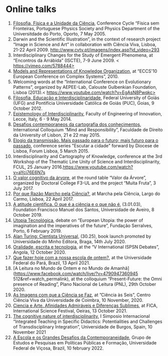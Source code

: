 # Online talks

1. [Filosofia, Física e a Unidade da Ciência](https://www.youtube.com/watch?v=BYRnpdQxbhU), Conference Cycle “Física sem Fronteiras, Portuguese Physics Society and Physics Department of the Universitdade do Porto, Oporto, 7 May 2005.
2. Darwin and the Scientific Illustration”, in the context of research project “Image in Science and Art” in collaboration with Ciência Viva, Lisboa, 21-22 April 2009. <http://www.cvtv.pt/imagens/index.asp?id_video=293>
3. Interdisciplinary Changes for the Study of Emergent Phenomena, at “Encontros da Arrábida” (ISCTE), 7-9 June 2009. < https://vimeo.com/5788444>
4. [Models and Representations of Knowledge Organization](https://vimeo.com/15233007), at “ECCS'10 European Conference on Complex Systems”, 2010. 
5. Welcoming words at the “International Conference on Evolutionary Patterns”, organized by AEPEE-Lab, Calouste Gulbenkian Foundation, Lisboa (2013).< https://www.youtube.com/watch?v=EgAsN8Pwqkc>
6. [Filosofia, Educação e Interdisciplinaridade](https://www.youtube.com/watch?v=2kcCznweujs), Federal University of Goiás (UFG) and Pontifícia Universidade Católica de Goiás (PUC), Goias, 9 October 2012. 
7. [Epistemology of Interdisciplinarity](https://www.youtube.com/watch?v=jLKlGGCxf_Y), Faculty of Engineering of Innovation, Lecce, Italy, 6 - 9 May 2014. 
8. [Desafios contemporaneos da cartografia dos conhecimentos](https://www.youtube.com/watch?v=q_RK0CeQHO), International Colloquium “Mind and Responsibility”, Faculdade de Direito da University of Lisbon, 21 e 22 may 2015. 
9. [Elogio da transmissão. Mais passado para o futuro; mais futuro para o passado](https://www.bing.com/videos/search?q=O+Elogio+Da+Transmissao+Olga+Pombo+Video+YouTube&&view=detail&mid=2F46F9C142680DDF45BC2F46F9C142680DDF45BC&&FORM=VRDGAR&ru=%2Fvideos%2Fsearch%3Fq%3DO%2BElogio%2BDa%2BTransmissao%2BOlga%2BPombo%2BVideo%2BYouTube%26FORM%3DVDMHRS), conference series "Escutar a cidade" forward by Diocese de Lisboa, Forum Lisboa, 5 March 2015.
10. Interdisciplinarity and Cartography of Knowledge, conference at the 3rd Workshop of the Thematic Line Unity of Science and Interdisciplinarity, FCUL, 25 January 2016.<https://www.youtube.com/watch?v=aYci76E6N7s>
11. [O valor cognitivo da árvore](https://www.facebook.com/watch/live/?v=334326760337147&ref=watch_permalink), at the round table “Valor da Árvore”, organized by Doctoral College F3-UL and the project “Muita Fruta”, 3 July 2017.
12. [Por que Razão Marcho pela Ciência?](https://www.youtube.com/watch?v=hgTy1DrLLd0), at Marcha pela Ciência, Largo do Carmo,  Lisboa, 22 April 2017.
13. [A atitude cientifica. O que é a ciência e o que não é](https://www.facebook.com/ffms.pt/videos/801222530297548), (3.01.03), Foundation Francisco Manuel dos Santos, Universidade de Aveiro, 8 October 2019.
14. [Utopia Tecnológica](https://www.youtube.com/watch?v=v0P5CvZ0T8s), debate on “European Utopia: the power of imagination and the imperatives of the future”, Fundação Serralves, Porto, 6 February 2019. 
15. [Alan Turing: Cientista Universal](https://www.youtube.com/watch?v=3L1G9TR3tCE), (30.25), book launch promoted by Universidade do Minho Editora, Braga, 14th July 2020.  
16. [Oralidade, escrita e tecnologia](https://www.facebook.com/watch/live/?ref=watch_permalink&v=992927447849286), at the “V International ISPSN Debates”, Angola, 12 October 2020.
17. [Que fazer hoje com a nossa escola de ontem?](https://www.youtube.com/watch?v=TPgE23HCRkc), at the Universidade Federal do Pará, Brazil, 13 April 2021.
18. [A Leitura no Mundo de Ontem e no Mundo de Amanhã](https://www.facebook.com/watch/live/?v=4790947360945	512&ref=watch_permalink), at the colloquium “Present-Future: the Omni presence of Reading”, Plano Nacional de Leitura (PNL), 29th October 2020.
19. [As Imagens com que a Ciência se Faz](https://www.youtube.com/watch?v=EOeRNNt48fY), at ”Ciência às Seis”, Centro Ciência Viva da Universidade de Coimbra, 10 November, 2020. 
20. [Ciencia e Arte. Afinidades Admiráveis e Diferenças Sublimes](https://www.youtube.com/watch?v=Bq12-IleNRM&list=PLBJEkvYhpHiYVdxEBNZ3Xq5dTitATsOcw&index=13&t=229s), at FICA, International Science Festival, Oeiras, 13 October 2021.
21. [The cognitive nature of interdisciplinarity](https://www.youtube.com/watch?v=GDT6eFVRNVE),  I Simposio Internacional “Integrated Teaching in Specific Didactics: Potentialities and Challenges of Transdisciplinary Integration”, Universidade de Burgos, Spain, 10 November 2021
22. [A Escola e os Grandes Desafios da Contemporaneidade](https://www.youtube.com/watch?v=q3TqyHFEMyg), Grupo de Estudos e Pesquisas em Políticas Públicas e Formação, Universidade Federal de Viçosa, Brazil, 10 february 2022. 
